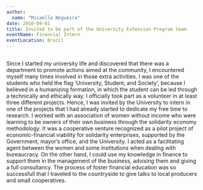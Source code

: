 ```yaml
---
author:
  name: "Micaelle Nogueira"
date: 2010-09-01
title: Invited to be part of the University Extension Program team
eventName: Financial Intern 
eventLocation: Brazil
---
```


## 

Since I started my university life and discovered that there was a department to promote actions aimed at the community, I encountered myself many times involved in those extra activities. I was one of the students who held the flag ‘University, Student, and Society’, because I believed in a humanizing formation, in which the student can be led through a technically and ethically way. I officially took part as a volunteer in at least three different projects. Hence, I was invited by the University to intern in one of the projects that I had already started to dedicate my free time to research. I worked with an association of women without income who were learning to be owners of their own business through the solidarity economy methodology. It was a cooperative venture recognized as a pilot project of economic-financial viability for solidarity enterprises, supported by the Government, mayor’s office, and the University. I acted as a facilitating agent between the women and some institutions when dealing with bureaucracy. On the other hand, I could use my knowledge in finance to support them in the management of the business, advising them and giving a full consultancy. The process of foster financial education was so successfull that I traveled to the countryside to give talks to local producers and small cooperatives.